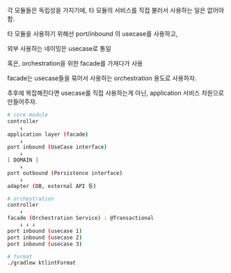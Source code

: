 각 모듈들은 독립성을 가지기에, 타 모듈의 서비스를 직접 불러서 사용하는 일은 없어야함.

타 모듈을 사용하기 위해선 port/inbound 의 usecase를 사용하고,

외부 사용하는 네이밍은 usecase로 통일

혹은, orchestration을 위한 facade를 가져다가 사용

facade는 usecase들을 묶어서 사용하는 orchestration 용도로 사용하자.

추후에 복잡해진다면 usecase를 직접 사용하는게 아닌, application 서비스 차원으로 만들어주자.

```bash
# core module
controller
    ↓
application layer (facade)
    ↓
port inbound (UseCase interface)
    ↓
[ DOMAIN ]
    ↓
port outbound (Persistence interface)
    ↓
adapter (DB, external API 등)

# orchestration
controller
    ↓
facade (Orchestration Service) : @Transactional
    ↓ ↓ ↓
port inbound (usecase 1)
port inbound (usecase 2)
port inbound (usecase 3)

```

```bash
# format
./gradlew ktlintFormat

```
